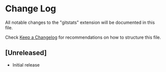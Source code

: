 # Change Log

All notable changes to the "gitstats" extension will be documented in this file.

Check [Keep a Changelog](http://keepachangelog.com/) for recommendations on how to structure this file.

## [Unreleased]

- Initial release